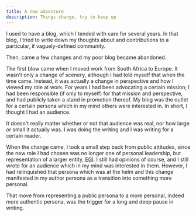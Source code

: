 ```yaml
---
title: A new adventure
description: Things change, try to keep up
---
```


I used to have a blog, which I tended with care for several years. In that blog,
I tried to write down my thoughts about and contributions to a particular, if
vaguely-defined community.

Then, came a few changes and my poor blog became abandoned.

The first blow came when I moved work from South Africa to Europe. It wasn't
only a change of scenery, although I had told myself that when the time came.
Instead, it was actually a change in perspective and how I viewed my role at
work. For years I had been advocating a certain mission; I had been responsible
(if only to myself) for that mission and perspective, and had publicly taken a
stand in promotion thereof. My blog was the outlet for a certain persona which
in my mind others were interested in. In short, I thought I had an audience.

It doesn't really matter whether or not that audience was real, nor how large or
small it actually was. I was doing the writing and I was writing for a certain
reader.

When the change came, I took a small step back from public attitudes, since the
new role I had chosen was no longer one of personal leadership, but
representation of a larger entity, [EGI](https://egi.eu). I still had opinions
of course, and I still wrote for an audience which in my mind was interested in
them. However, I had relinquished that persona which was at the helm and this
change manifested in my author persona as a transition into something more
personal.

That move from representing a public persona to a more personal, indeed more
authentic persona, was the trigger for a long and deep pause in writing.
